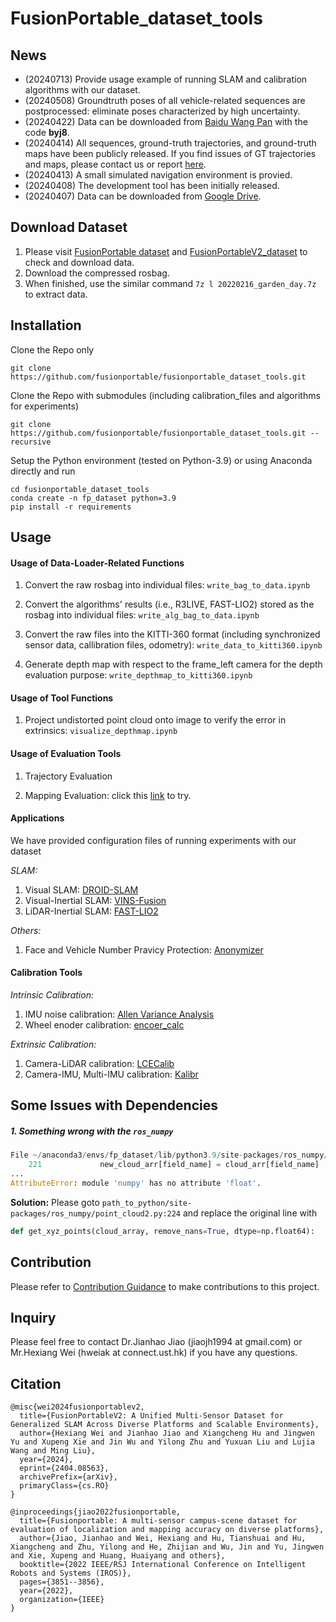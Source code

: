 # FusionPortable_dataset_tools

## News
* (20240713) Provide usage example of running SLAM and calibration algorithms with our dataset.
* (20240508) Groundtruth poses of all vehicle-related sequences are postprocessed: eliminate poses characterized by high uncertainty.
* (20240422) Data can be downloaded from <a href="https://pan.baidu.com/s/1lZwK-TNrCyoyC9oWEs8jUg?pwd=byj8">Baidu Wang Pan</a> with the code <b>byj8</b>.
* (20240414) All sequences, ground-truth trajectories, and ground-truth maps have been publicly released. If you find issues of GT trajectories and maps, please contact us or report <a href="https://github.com/fusionportable/fusionportable_dataset_tools/issues">here</a>.
* (20240413) A small simulated navigation environment is provied.
* (20240408) The development tool has been initially released.
* (20240407) Data can be downloaded from <a href="https://drive.google.com/drive/folders/1PYhnf3PlY5r0hbyzWDGTUTPxRMl6SYa-?usp=sharing">Google Drive</a>. 

## Download Dataset
1. Please visit [FusionPortable dataset](https://fusionportable.github.io/dataset/fusionportable) and [FusionPortableV2_dataset](https://fusionportable.github.io/dataset/fusionportable_v2) to check and download data.
2. Download the compressed rosbag.
3. When finished, use the similar command ```7z l 20220216_garden_day.7z``` to extract data.

<!-- ### Notice 20230928
Please add this line in ```/etc/hosts```: ```143.89.6.5 www.ram-lab.com filebrowser.ram-lab.com``` to visit the dataset page. -->

## Installation
Clone the Repo only
```
git clone https://github.com/fusionportable/fusionportable_dataset_tools.git
```
Clone the Repo with submodules (including calibration_files and algorithms for experiments)
```
git clone https://github.com/fusionportable/fusionportable_dataset_tools.git --recursive
```
Setup the Python environment (tested on Python-3.9) or using Anaconda directly and run
```
cd fusionportable_dataset_tools
conda create -n fp_dataset python=3.9
pip install -r requirements
```

## Usage
#### Usage of Data-Loader-Related Functions
1. Convert the raw rosbag into individual files: ```write_bag_to_data.ipynb```

2. Convert the algorithms' results (i.e., R3LIVE, FAST-LIO2) stored as the rosbag into individual files: ```write_alg_bag_to_data.ipynb```

3. Convert the raw files into the KITTI-360 format (including synchronized sensor data, callibration files, odometry): ```write_data_to_kitti360.ipynb```

4. Generate depth map with respect to the frame_left camera for the depth evaluation purpose: ```write_depthmap_to_kitti360.ipynb```

#### Usage of Tool Functions
1. Project undistorted point cloud onto image to verify the error in extrinsics: ```visualize_depthmap.ipynb```

#### Usage of Evaluation Tools
1. Trajectory Evaluation

2. Mapping Evaluation: click this [link](evaluation/map_evaluation) to try. 

#### Applications
We have provided configuration files of running experiments with our dataset

*SLAM:*
  1. Visual SLAM: [DROID-SLAM](https://github.com/fusionportable/DROID-SLAM)
  2. Visual-Inertial SLAM: [VINS-Fusion](https://github.com/fusionportable/vins_fusion)
  2. LiDAR-Inertial SLAM: [FAST-LIO2](https://github.com/fusionportable/fastlio2)

*Others:*
  1. Face and Vehicle Number Pravicy Protection: [Anonymizer](https://github.com/fusionportable/Anonymizer)

#### Calibration Tools
*Intrinsic Calibration:*
  1. IMU noise calibration: [Allen Variance Analysis](https://github.com/fusionportable/allan_variance_ros)
  2. Wheel enoder calibration: [encoer_calc](calibration/encoder_calc/)

*Extrinsic Calibration:*
  1. Camera-LiDAR calibration: [LCECalib](https://github.com/HKUSTGZ-IADC/LCECalib)
  2. Camera-IMU, Multi-IMU calibration: [Kalibr](https://github.com/ethz-asl/kalibr)


## Some Issues with Dependencies
##### 1. Something wrong with the ```ros_numpy```
```python
File ~/anaconda3/envs/fp_dataset/lib/python3.9/site-packages/ros_numpy/point_cloud2.py:224
    221             new_cloud_arr[field_name] = cloud_arr[field_name]
...
AttributeError: module 'numpy' has no attribute 'float'.
```
**Solution:** Please goto ```path_to_python/site-packages/ros_numpy/point_cloud2.py:224``` and replace the original line with
```python
def get_xyz_points(cloud_array, remove_nans=True, dtype=np.float64):
```

## Contribution
Please refer to [Contribution Guidance](doc/contribution.md) to make contributions to this project.

## Inquiry
Please feel free to contact Dr.Jianhao Jiao (jiaojh1994 at gmail.com) or Mr.Hexiang Wei (hweiak at connect.ust.hk) if you have any questions.

## Citation
```
@misc{wei2024fusionportablev2,
  title={FusionPortableV2: A Unified Multi-Sensor Dataset for Generalized SLAM Across Diverse Platforms and Scalable Environments}, 
  author={Hexiang Wei and Jianhao Jiao and Xiangcheng Hu and Jingwen Yu and Xupeng Xie and Jin Wu and Yilong Zhu and Yuxuan Liu and Lujia Wang and Ming Liu},
  year={2024},
  eprint={2404.08563},
  archivePrefix={arXiv},
  primaryClass={cs.RO}
}
```

```
@inproceedings{jiao2022fusionportable,
  title={Fusionportable: A multi-sensor campus-scene dataset for evaluation of localization and mapping accuracy on diverse platforms},
  author={Jiao, Jianhao and Wei, Hexiang and Hu, Tianshuai and Hu, Xiangcheng and Zhu, Yilong and He, Zhijian and Wu, Jin and Yu, Jingwen and Xie, Xupeng and Huang, Huaiyang and others},
  booktitle={2022 IEEE/RSJ International Conference on Intelligent Robots and Systems (IROS)},
  pages={3851--3856},
  year={2022},
  organization={IEEE}
}
```
